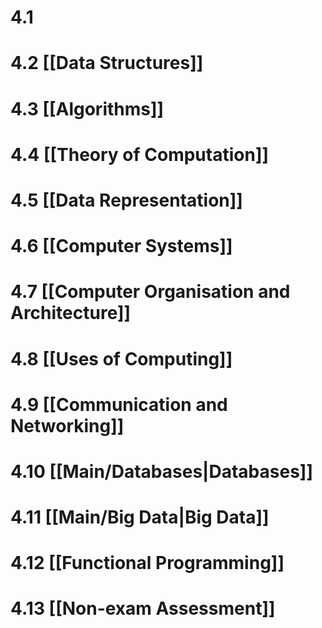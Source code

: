 # 4.1 

# 4.2 [[Data Structures]]

# 4.3 [[Algorithms]]

# 4.4 [[Theory of Computation]]

# 4.5 [[Data Representation]]

# 4.6 [[Computer Systems]]

# 4.7 [[Computer Organisation and Architecture]]

# 4.8 [[Uses of Computing]] 

# 4.9 [[Communication and Networking]]

# 4.10 [[Main/Databases|Databases]]

# 4.11 [[Main/Big Data|Big Data]]

# 4.12 [[Functional Programming]]

# 4.13 [[Non-exam Assessment]]
